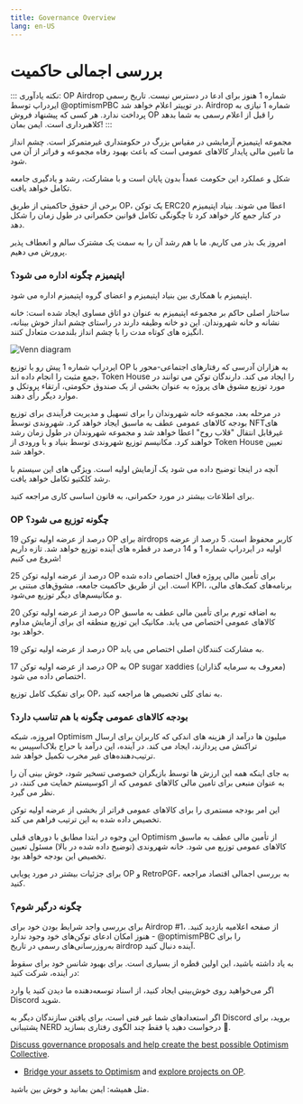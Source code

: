 ```yaml
---
title: Governance Overview
lang: en-US
---
```


# بررسی اجمالی حاکمیت

::: نکته یادآوری: OP Airdrop شماره 1 هنوز برای ادعا در دسترس نیست. تاریخ رسمی ایردراپ توسط                                  @optimismPBC در توییتر اعلام خواهد شد. Airdrop شماره 1 نیازی به پرداخت ندارد. هر کسی که پیشنهاد فروش                OP را قبل از اعلام رسمی به شما بدهد کلاهبرداری است. ایمن بمان! :::                                                                             &#x20;

مجموعه اپتیمیزم آزمایشی در مقیاس بزرگ در حکومتداری غیرمتمرکز است. چشم انداز ما تامین مالی پایدار کالاهای   عمومی است که باعث بهبود رفاه مجموعه و فراتر از آن می شود.                                                                                   &#x20;

شکل و عملکرد این حکومت عمداً بدون پایان است و با مشارکت، رشد و یادگیری جامعه تکامل خواهد یافت.                             &#x20;

برخی از حقوق حاکمیتی از طریق OP، یک توکن ERC20 اعطا می شوند. بنیاد اپتیمیزم در کنار جمع کار خواهد کرد تا چگونگی تکامل قوانین حکمرانی در طول زمان را شکل دهد.                                                                                        &#x20;

امروز یک بذر می کاریم. ما با هم رشد آن را به سمت یک مشترک سالم و انعطاف پذیر پرورش می دهیم.                             &#x20;

### اپتیمیزم چگونه اداره می شود؟                                                                                   &#x20;

اپتیمیزم با همکاری بین بنیاد اپتیمیزم و اعضای گروه اپتیمیزم اداره می شود.                                                       &#x20;

ساختار اصلی حاکم بر مجموعه اپتیمیزم به عنوان دو اتاق مساوی ایجاد شده است: خانه نشانه و خانه شهروندان. این دو خانه وظیفه دارند در راستای چشم انداز خوش بینانه، انگیزه های کوتاه مدت را با چشم انداز بلندمدت متعادل کنند.                                                                                                                                                           &#x20;

![Venn diagram](../../src/assets/docs/governance/readme/houses.jpeg)

ایردراپ شماره 1 پیش رو با توزیع OP به هزاران آدرسی که رفتارهای اجتماعی-محور با جمع مثبت را انجام داده اند، Token House را ایجاد می کند. دارندگان توکن می توانند در مورد توزیع مشوق های پروژه به عنوان بخشی از یک                                  صندوق حکومتی، ارتقاء پروتکل و موارد دیگر رأی دهند.                                                                                              &#x20;

در مرحله بعد، مجموعه خانه شهروندان را برای تسهیل و مدیریت فرآیندی برای توزیع بودجه کالاهای عمومی عطف به ماسبق ایجاد خواهد کرد. شهروندی توسط NFTهای غیرقابل انتقال "قلاب روح" اعطا خواهد شد و مجموعه شهروندان در طول زمان رشد خواهند کرد. مکانیسم توزیع شهروندی توسط بنیاد و با ورودی از Token House تعیین خواهد شد.

آنچه در اینجا توضیح داده می شود یک آزمایش اولیه است. ویژگی های این سیستم با رشد کلکتیو تکامل خواهد یافت.

برای اطلاعات بیشتر در مورد حکمرانی، به قانون اساسی کاری مراجعه کنید.                                                                &#x20;

### &#x20;                                                                                   OP چگونه توزیع می شود؟&#x20;

19 درصد از عرضه اولیه توکن OP برای airdrops کاربر محفوظ است. 5 درصد از عرضه اولیه در ایردراپ شماره 1 و 14 درصد در قطره های آینده توزیع خواهد شد. تازه داریم شروع می کنیم!                                                                      &#x20;

25 درصد از عرضه اولیه توکن OP برای تأمین مالی پروژه فعال اختصاص داده شده است. این از طریق حاکمیت                  جامعه، مشوق‌های مبتنی بر KPI، برنامه‌های کمک‌های مالی، و مکانیسم‌های دیگر توزیع می‌شود.                             &#x20;

20 درصد از عرضه اولیه توکن OP به اضافه تورم برای تأمین مالی عطف به ماسبق کالاهای عمومی اختصاص می            یابد. مکانیک این توزیع منطقه ای برای آزمایش مداوم خواهد بود.                                                                                &#x20;

19 درصد از عرضه اولیه توکن OP به مشارکت کنندگان اصلی اختصاص می یابد.                                                              &#x20;

17 درصد از عرضه اولیه توکن OP به OP sugar xaddies (معروف به سرمایه گذاران) اختصاص داده می شود.                 &#x20;

برای تفکیک کامل توزیع OP، به نمای کلی تخصیص ها مراجعه کنید.                                                                      &#x20;

### بودجه کالاهای عمومی چگونه با هم تناسب دارد؟                                                      &#x20;

امروزه، شبکه Optimism میلیون ها درآمد از هزینه های اندکی که کاربران برای ارسال تراکنش می پردازند، ایجاد می کند. در آینده، این درآمد با حراج بلاک‌اسپیس به ترتیب‌دهنده‌های غیر مخرب تکمیل خواهد شد.                                         &#x20;

به جای اینکه همه این ارزش ها توسط بازیگران خصوصی تسخیر شود، خوش بینی آن را به عنوان منبعی برای تامین مالی کالاهای عمومی که از اکوسیستم حمایت می کنند، در نظر می گیرد.                                                              &#x20;

این امر بودجه مستمری را برای کالاهای عمومی فراتر از بخشی از عرضه اولیه توکن تخصیص داده شده به این ترتیب فراهم می کند.                                                                                                                                                  &#x20;

این وجوه در ابتدا مطابق با دورهای قبلی Optimism از تأمین مالی عطف به ماسبق کالاهای عمومی توزیع می شود. خانه شهروندی (توضیح داده شده در بالا) مسئول تعیین تخصیص این بودجه خواهد بود.                                            &#x20;

برای جزئیات بیشتر در مورد پویایی OP و RetroPGF، به بررسی اجمالی اقتصاد مراجعه کنید.                                        &#x20;

### چگونه درگیر شوم؟                                                                                                        &#x20;

برای بررسی واجد شرایط بودن خود برای Airdrop #1، از صفحه اعلامیه بازدید کنید. هنوز امکان ادعای توکن‌های خود وجود ندارد - @optimismPBC را برای به‌روزرسانی‌های رسمی در تاریخ airdrop آینده دنبال کنید.                           &#x20;

به یاد داشته باشید، این اولین قطره از بسیاری است. برای بهبود شانس خود برای سقوط در آینده، شرکت کنید:                 &#x20;

اگر می‌خواهید روی خوش‌بینی ایجاد کنید، از اسناد توسعه‌دهنده ما دیدن کنید یا وارد Discord شوید.                            &#x20;

اگر استعدادهای شما غیر فنی است، برای یافتن سازندگان دیگر به Discord بروید، برای پشتیبانی NERD درخواست دهید یا فقط چند الگوی رفتاری بسازید 🍉.                                                                                                          &#x20;

[Discuss governance proposals and help create the best possible Optimism Collective](https://gov.optimism.io/).

* [Bridge your assets to Optimism](https://app.optimism.io/bridge) and [explore projects on OP](https://www.optimism.io/apps/all).

مثل همیشه: ایمن بمانید و خوش بین باشید.                                                                                                                   &#x20;
